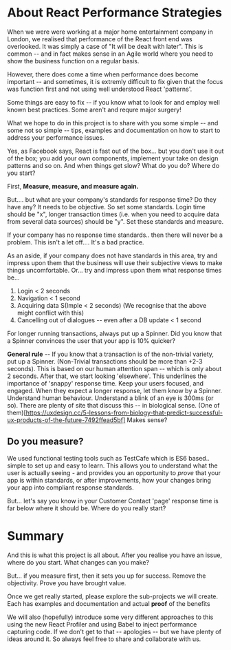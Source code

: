 # About React Performance Strategies

When we were were working at a major home entertainment company in London, we realised that performance of the React front end was overlooked.  It was simply a case of "It will be dealt with later".  This is common -- and in fact makes sense in an Agile world where you need to show the business function on a regular basis.

However, there does come a time when performance does become important -- and sometimes, it is extremly difficult to fix given that the focus was function first and not using well understood React 'patterns'.  

Some things are easy to fix -- if you know what to look for and employ well known best practices.  Some aren't and requre major surgery!

What we hope to do in this project is to share with you some simple -- and some not so simple -- tips, examples and documentation on how to start to address your performance issues.

Yes, as Facebook says, React is fast out of the box... but you don't use it out of the box; you add your own components, implement your take on design patterns and so on.  And when things get slow?  What do you do?  Where do you start?

First, **Measure, measure, and measure again.**  

But.... but what are your company's standards for response time?  Do they have any?  It needs to be objective.  So set some standards.  Login time should be "x", longer transaction times (i.e. when you need to acquire data from several data sources) should be "y".  Set these standards and measure.

If your company has no response time standards.. then there will never be a problem.  This isn't a let off.... It's a bad practice.

As an aside, if your company does not have standards in this area, try and impress upon them that the business will use their subjective views to make things uncomfortable.  Or... try and impress upon them what response times be...

1. Login < 2 seconds
1. Navigation < 1 second
1. Acquiring data S(Imple < 2 seconds)  (We recognise that the above might conflict with this)
1. Cancelling out of dialogues -- even after a DB update < 1 second

For longer running transactions, always put up a Spinner.  Did you know that a Spinner convinces the user that your app is 10% quicker?

**General rule** -- If you know that a transaction is of the non-trivial variety, put up a Spinner.  (Non-Trivial transactions should be more than +2-3 seconds).  This is based on our human attention span -- which is only about 2 seconds.  After that, we start looking 'elsewhere'.  This underlines the importance of 'snappy' response time.  Keep your users focused, and engaged.  When they expect a longer response, let them know by a Spinner.  Understand human behaviour.  Understand a blink of an eye is 300ms (or so).  There are plenty of site that discuss this -- in  biological sense.  (One of them)[https://uxdesign.cc/5-lessons-from-biology-that-predict-successful-ux-products-of-the-future-7492ffead5bf]   Makes sense?

## Do you measure?

We used functional testing tools such as TestCafe which is ES6 based.. simple to set up and easy to learn.  This allows you to understand what the user is actually seeing - and provides you an opportunity to *prove* that your app is within standards, or after improvements, how your changes bring your app into compliant response standards.

But... let's say you know in your Customer Contact 'page' response time is far below where it should be.  Where do you really start?

# Summary

And this is what this project is all about.  After you realise you have an issue, where do you start.  What changes can you make?

But... if you measure first, then it sets you up for success.  Remove the objectivity. Prove you have brought value.

Once we get really started, please explore the sub-projects we will create.  Each has examples and documentation and actual **proof** of the benefits

We will also (hopefully) introduce some very different approaches to this using the new React Profiler and using Babel to inject performance capturing code.  If we don't get to that -- apologies -- but we have plenty of ideas around it.  So always feel free to share and collaborate with us.



